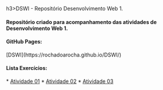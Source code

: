 h3>DSWI - Repositório Desenvolvimento Web 1.</h3>

<h4>Repositório criado para acompanhamento das atividades de Desenvolvimento Web 1.</h4>

<h4>GitHub Pages:</h4> [DSWI](https://rochadoarocha.github.io/DSWI/)

<h4>Lista Exercícios:</h4>
* <a href="https://rochadoarocha.github.io/DSWI/atividade1/home.html">Atividade 01</a>
* <a href="https://rochadoarocha.github.io/DSWI/atividade2/conta.html">Atividade 02</a>
* <a href="https://rochadoarocha.github.io/DSWI/atividade3/home.html">Atividade 03</a>
